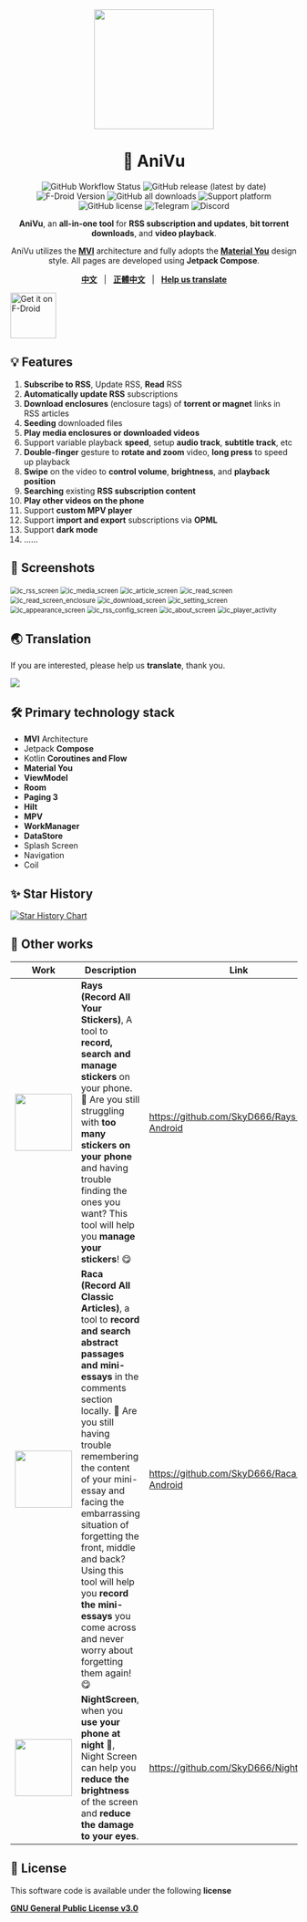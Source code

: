 <div align="center">
    <div>
        <img src="doc/image/AniVu.svg" style="height: 210px"/>
    </div>
    <h1>🥰 AniVu</h1>
    <p>
        <a href="https://github.com/SkyD666/AniVu/actions" style="text-decoration:none">
            <img src="https://img.shields.io/github/actions/workflow/status/SkyD666/AniVu/pre_release.yml?branch=master&style=for-the-badge" alt="GitHub Workflow Status"  />
        </a>
        <a href="https://github.com/SkyD666/AniVu/releases/latest" style="text-decoration:none">
            <img src="https://img.shields.io/github/v/release/SkyD666/AniVu?display_name=release&style=for-the-badge" alt="GitHub release (latest by date)"/>
        </a>
        <a href="https://f-droid.org/packages/com.skyd.anivu/" style="text-decoration:none">
            <img src="https://img.shields.io/f-droid/v/com.skyd.anivu?style=for-the-badge&logo=F-Droid&color=1976d2" alt="F-Droid Version"/>
        </a>
        <a href="https://github.com/SkyD666/AniVu/releases/latest" style="text-decoration:none" >
            <img src="https://img.shields.io/github/downloads/SkyD666/AniVu/total?style=for-the-badge" alt="GitHub all downloads"/>
        </a>
        <a href="https://www.android.com/versions/nougat-7-0" style="text-decoration:none" >
            <img src="https://img.shields.io/badge/Android 7.0+-brightgreen?style=for-the-badge&logo=android&logoColor=white" alt="Support platform"/>
        </a>
        <a href="https://github.com/SkyD666/AniVu/blob/master/LICENSE" style="text-decoration:none" >
            <img src="https://img.shields.io/github/license/SkyD666/AniVu?style=for-the-badge" alt="GitHub license"/>
        </a>
        <a href="https://t.me/SkyD666Chat" style="text-decoration:none" >
            <img src="https://img.shields.io/badge/Telegram-2CA5E0?logo=telegram&logoColor=white&style=for-the-badge" alt="Telegram"/>
        </a>
        <a href="https://discord.gg/pEWEjeJTa3" style="text-decoration:none" >
            <img src="https://img.shields.io/discord/982522006819991622?color=5865F2&label=Discord&logo=discord&logoColor=white&style=for-the-badge" alt="Discord"/>
        </a>
    </p>
    <p>
        <b>AniVu</b>, an <b>all-in-one tool</b> for <b>RSS subscription and updates</b>, <b>bit torrent downloads</b>, and <b>video playback</b>.
    </p>
    <p>
        AniVu utilizes the <b><a href="https://developer.android.com/topic/architecture#recommended-app-arch">MVI</a></b> architecture and fully adopts the <b><a href="https://m3.material.io/">Material You</a></b> design style. All pages are developed using <b>Jetpack Compose</b>.
    </p>
    <p>
        <b><a href="doc/readme/README-zh-rCN.md">中文</a></b>&nbsp&nbsp&nbsp|&nbsp&nbsp&nbsp<b><a href="doc/readme/README-zh-rTW.md">正體中文</a></b>&nbsp&nbsp&nbsp|&nbsp&nbsp&nbsp<b><a href="https://crowdin.com/project/anivu">Help us translate</a></b>
    </p>
</div>

<a href="https://f-droid.org/packages/com.skyd.anivu"><img src="https://fdroid.gitlab.io/artwork/badge/get-it-on.png" alt="Get it on F-Droid" height="80"></a>

## 💡 Features

1. **Subscribe to RSS**, Update RSS, **Read** RSS
2. **Automatically update RSS** subscriptions
3. **Download enclosures** (enclosure tags) of **torrent or magnet** links in RSS articles
4. **Seeding** downloaded files
5. **Play media enclosures or downloaded videos**
6. Support variable playback **speed**, setup **audio track**, **subtitle track**, etc
7. **Double-finger** gesture to **rotate and zoom** video, **long press** to speed up playback
8. **Swipe** on the video to **control volume**, **brightness**, and **playback position**
9. **Searching** existing **RSS subscription content**
10. **Play other videos on the phone**
11. Support **custom MPV player**
12. Support **import and export** subscriptions via **OPML**
13. Support **dark mode**
14. ......

## 🤩 Screenshots

<img src="doc/image/en/ic_rss_screen.jpg" alt="ic_rss_screen" style="zoom:80%;" /> <img src="doc/image/en/ic_media_screen.jpg" alt="ic_media_screen" style="zoom:80%;" />
<img src="doc/image/en/ic_article_screen.jpg" alt="ic_article_screen" style="zoom:80%;" /> <img src="doc/image/en/ic_read_screen.jpg" alt="ic_read_screen" style="zoom:80%;" />
<img src="doc/image/en/ic_read_screen_enclosure.jpg" alt="ic_read_screen_enclosure" style="zoom:80%;" /> <img src="doc/image/en/ic_download_screen.jpg" alt="ic_download_screen" style="zoom:80%;" />
<img src="doc/image/en/ic_setting_screen.jpg" alt="ic_setting_screen" style="zoom:80%;" /> <img src="doc/image/en/ic_appearance_screen.jpg" alt="ic_appearance_screen" style="zoom:80%;" />
<img src="doc/image/en/ic_rss_config_screen.jpg" alt="ic_rss_config_screen" style="zoom:80%;" /> <img src="doc/image/en/ic_about_screen.jpg" alt="ic_about_screen" style="zoom:80%;" />
<img src="doc/image/en/ic_player_activity.jpg" alt="ic_player_activity" style="zoom:80%;" />

## 🌏 Translation

If you are interested, please help us **translate**, thank you.

<a title="Crowdin" target="_blank" href="https://crowdin.com/project/anivu"><img src="https://badges.crowdin.net/anivu/localized.svg"></a>

## 🛠 Primary technology stack

- **MVI** Architecture
- Jetpack **Compose**
- Kotlin ﻿**Coroutines and Flow**
- **Material You**
- **ViewModel**
- **Room**
- **Paging 3**
- **Hilt**
- **MPV**
- **WorkManager**
- **DataStore**
- Splash Screen
- Navigation
- Coil

## ✨ Star History

[![Star History Chart](https://api.star-history.com/svg?repos=SkyD666/AniVu)](https://star-history.com/?repos=SkyD666/AniVu#SkyD666/AniVu&Date)

## 🎈 Other works

<table>
<thead>
  <tr>
    <th>Work</th>
    <th>Description</th>
    <th>Link</th>
  </tr>
</thead>
<tbody>
  <tr>
    <td><img src="doc/image/Rays.svg" style="height: 100px"/></td>
    <td><b>Rays (Record All Your Stickers)</b>, A tool to <b>record, search and manage stickers</b> on your phone. 🥰 Are you still struggling with <b>too many stickers on your phone</b> and having trouble finding the ones you want? This tool will help you <b>manage your stickers</b>! 😋</td>
    <td><a href="https://github.com/SkyD666/Rays-Android">https://github.com/SkyD666/Rays-Android</a></td>
  </tr>
  <tr>
    <td><img src="doc/image/Raca.svg" style="height: 100px"/></td>
    <td><b>Raca (Record All Classic Articles)</b>, a tool to <b>record and search abstract passages and mini-essays</b> in the comments section locally. 🤗 Are you still having trouble remembering the content of your mini-essay and facing the embarrassing situation of forgetting the front, middle and back? Using this tool will help you <b>record the mini-essays</b> you come across and never worry about forgetting them again! 😋</td>
    <td><a href="https://github.com/SkyD666/Raca-Android">https://github.com/SkyD666/Raca-Android</a></td>
  </tr>
  <tr>
    <td><img src="doc/image/NightScreen.svg" style="height: 100px"/></td>
    <td><b>NightScreen</b>, when you <b>use your phone at night</b> 🌙, Night Screen can help you <b>reduce the brightness</b> of the screen and <b>reduce the damage to your eyes</b>.</td>
    <td><a href="https://github.com/SkyD666/NightScreen">https://github.com/SkyD666/NightScreen</a></td>
  </tr>
</tbody>
</table>

## 📃 License

This software code is available under the following **license**

[**GNU General Public License v3.0**](LICENSE)
